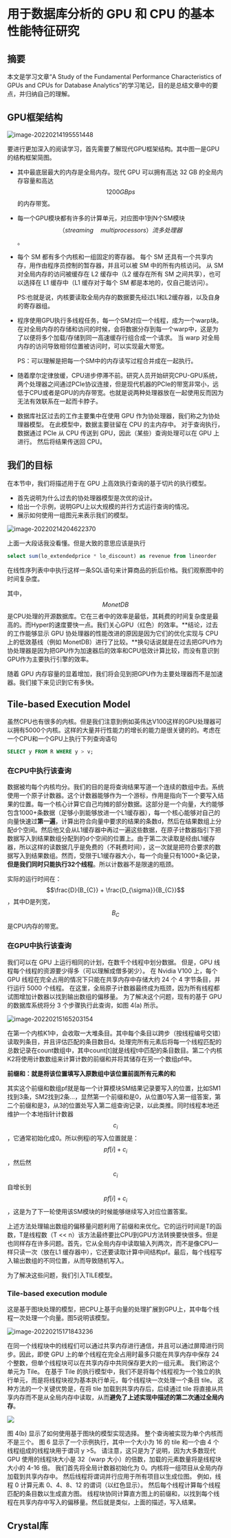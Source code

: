 # 用于数据库分析的 GPU 和 CPU 的基本性能特征研究

## 摘要

本文是学习文章“A Study of the Fundamental Performance Characteristics of GPUs and CPUs for Database Analytics”的学习笔记，目的是总结文章中的要点，并归纳自己的理解。

## GPU框架结构

![image-20220214195551448](C:\Users\18319\AppData\Roaming\Typora\typora-user-images\image-20220214195551448.png)

要进行更加深入的阅读学习，首先需要了解现代GPU框架结构。其中图一是GPU的结构框架简图。

- 其中最底层最大的内存是全局内存。现代 GPU 可以拥有高达 32 GB 的全局内存容量和高达 $$1200 GBps$$ 的内存带宽。

- 每一个GPU模块都有许多的计算单元，对应图中1到N个SM模块$$（streaming \quad multiprocessors）流多处理器$$。

- 每个 SM 都有多个内核和一组固定的寄存器。 每个 SM 还具有一个共享内存，用作由程序员控制的暂存器，并且可以被 SM 中的所有内核访问。 从 SM 对全局内存的访问被缓存在 L2 缓存中（L2 缓存在所有 SM 之间共享），也可以选择在 L1 缓存中（L1 缓存对于每个 SM 都是本地的，仅自己能访问）。

  PS:也就是说，内核要读取全局内存的数据要先经过L1和L2缓存器，以及自身的寄存器组。

- 程序使用GPU执行多线程任务，每一个SM对应一个线程，成为一个warp块。在对全局内存的存储和访问的时候，会将数据分存到每一个warp中，这是为了以便将多个加载/存储到同一高速缓存行组合成一个请求。 当 warp 对全局内存的访问导致相邻位置被访问时，可以实现最大带宽。

  PS：可以理解是把每一个SM中的内存读写过程合并成在一起执行。

- 随着摩尔定律放缓，CPU进步停滞不前。研究人员开始研究CPU-GPU系统，两个处理器之间通过PCIe协议连接，但是现代机器的PCIe的带宽非常小，远低于CPU或者是GPU的内存带宽。也就是说两种处理器放在一起使用反而因为无法有效联系在一起而卡脖子。

- 数据库社区过去的工作主要集中在使用 GPU 作为协处理器，我们称之为协处理器模型。 在此模型中，数据主要驻留在 CPU 的主内存中。 对于查询执行，数据通过 PCIe 从 CPU 传送到 GPU，因此（某些）查询处理可以在 GPU 上进行。 然后将结果传送回 CPU。

## 我们的目标

在本节中，我们将描述用于在 GPU 上高效执行查询的基于切片的执行模型。 

- 首先说明为什么过去的协处理器模型是次优的设计。
- 给出一个示例，说明GPU上以大规模的并行方式运行查询的情况。
- 展示如何使用一组图元来表示我们的模型。

![image-20220214204622370](C:\Users\18319\AppData\Roaming\Typora\typora-user-images\image-20220214204622370.png)

上面一大段话我没看懂。但是大致的意思应该是执行

```sql
select sum(lo_extendedprice * lo_discount) as revenue from lineorder
```

在线性序列表中中执行这样一条SQL语句来计算商品的折后价格。我们观察图中的时间复杂度。

其中，$$MonetDB$$是CPU处理的开源数据库。它在三者中的效率是最低，其耗费的时间复杂度是最高的。而Hyper的速度要快一点。我们关心GPU（红色）的效率。**结论，过去的工作能够显示 GPU 协处理器的性能改进的原因是因为它们的优化实现与 CPU 上的低效基线（例如 MonetDB）进行了比较。**换句话说就是在过去把GPU作为协处理器是因为把GPU作为加速器后的效率和CPU低效计算比较，而没有意识到GPU作为主要执行引擎的效率。

随着 GPU 内存容量的显着增加，我们将会见到把GPU作为主要处理器而不是加速器。我们接下来见识到它有多快。

## Tile-based Execution Model

虽然CPU也有很多的内核。但是我们注意到例如英伟达V100这样的GPU处理器可以拥有5000个内核。这样的大量并行性能力的增长的能力是很关键的的。考虑在一个CPU和一个GPU上执行下列查询语句

```sql
SELECT y FROM R WHERE y > v;
```

### 在CPU中执行该查询

数据被均每个内核均分。我们的目的是将查询结果写道一个连续的数组中去。系统使用一个原子计数器。这个计数器能够作为一个游标，作用是指向下一个要写入结果的位置。每一个核心计算它自己均摊的部分数据。这部分是一个向量，大约能够包含1000+条数据（足够小到能够放进一个L1缓存器），每一个核心能够对自己的向量快速过**第一遍**，计算出符合向量中要求的结果的条数d，然后在结果数组上分配d个空间。然后他又会从L1缓存器中再过一遍这些数据，在原子计数器指引下把数据写入到结果数组分配到的d个空间的位置上。由于第二次读取是经由L1缓存器，所以这样的读数据几乎是免费的（不耗费时间），这一次就是把符合要求的数据写入到结果数组。然而，受限于L1缓存器大小，每一个向量只有1000+条记录，**但是我们同时只能执行32个线程**。所以计数器不是限速的瓶颈。

实际的运行时间在：$$\frac{D}{B_{C}}  +  \frac{D_{\sigma}}{B_{C}}$$，其中D是列宽，$$B_{C}$$是CPU内存的带宽。

### 在GPU中执行该查询

我们可以在 GPU 上运行相同的计划，在数千个线程中划分数据。 但是，GPU 线程每个线程的资源要少得多（可以理解成僧多粥少）。 在 Nvidia V100 上，每个 GPU 线程在完全占用的情况下只能在共享内存中存储大约 24 个 4 字节条目，并行运行 5000 个线程。 在这里，全局原子计数器最终成为瓶颈，因为所有线程都试图增加计数器以找到输出数组的偏移量。 为了解决这个问题，现有的基于 GPU 的数据库系统将分 3 个步骤执行此查询，如图 4(a) 所示。

![image-20220215165203154](C:\Users\18319\AppData\Roaming\Typora\typora-user-images\image-20220215165203154.png)

在第一个内核K1中，会收取一大堆条目。其中每个条目以跨步（按线程编号交错）读取列条目，并且评估匹配的条目数目d。处理完所有元素后将每一个线程匹配的总数记录在count数组中，其中count[t]就是线程t中匹配的条目数目。第二个内核K2将使用计数数组来计算计数的前缀和并将其储存在另一个数组pf中。

**前缀和：就是将该位置填写入原数组中该位置前面所有元素的和**

其实这个前缀和数组pf就是每一个计算模块SM结果记录要写入的位置，比如SM1找到3条，SM2找到2条...，显然第一个前缀和是0，从位置0写入第一组答案，第二个前缀和是3，从3的位置处写入第二组查询记录，以此类推。同时线程本地还维护一个本地指针计数器$$c_{i}$$，它通常初始化成0。所以例程i的写入位置就是：$$pf[i] + c_{i}$$，然后然$$c_{i}$$自增长到$$pf[i] + c_{i}$$，这是为了下一轮使用该SM模块的时候能够继续写入对应位置答案。

上述方法处理输出数组的偏移量问题利用了前缀和来优化。它的运行时间是T的函数，T是线程数（T  << n）该方法最终要比CPU到GPU方法转换要快很多。但是也同样存在许多问题。首先，它从全局内存中读取输入列两次，而不是像CPU一样只读一次（放在L1 缓存器中），它还要读取计算中间结构pf。最后，每个线程写入输出数组的不同位置，从而导致随机写入。

为了解决这些问题，我们引入TILE模型。

### Tile-based execution module

这是基于图块处理的模型，把CPU上基于向量的处理扩展到GPU上，其中每个线程一次处理一个向量。图5说明该模型。

![image-20220215171843236](C:\Users\18319\AppData\Roaming\Typora\typora-user-images\image-20220215171843236.png)

在同一个线程块中的线程们可以通过共享内存进行通信，并且可以通过屏障进行同步。因此，即使 GPU 上的单个线程在完全占用时最多只能在共享内存中保存 24 个整数，但单个线程块可以在共享内存中共同保存更大的一组元素。 我们称这个单元为 Tile。 在基于 Tile 的执行模型中，我们不是将每个线程视为一个独立的执行单元，而是将线程块视为基本执行单元，每个线程块一次处理一个条目 tile。 这种方法的一个关键优势是，在将 tile 加载到共享内存后，后续通过 tile 将直接从共享内存而不是从全局内存中读取，从而**避免了上述实现中描述的第二次通过全局内存**。

![](C:\Users\18319\AppData\Roaming\Typora\typora-user-images\image-20220215173121280.png)

图 4(b) 显示了如何使用基于图块的模型实现选择。 整个查询被实现为单个内核而不是三个。 图 6 显示了一个示例执行，其中一个大小为 16 的 tile 和一个由 4 个线程组成的线程块用于谓词 y >5。 请注意，这只是为了说明，因为大多数现代 GPU 使用的线程块大小是 32（warp 大小）的倍数，加载的元素数量将是线程块大小的 4-16 倍。 我们首先将全局计数器初始化为 0。内核将一组项目从全局内存加载到共享内存中。 然后线程将谓词并行应用于所有项目以生成位图。 例如，线程 0 计算元素 0、4、8、12 的谓词（以红色显示）。 然后每个线程计算每个线程匹配的条目数以生成直方图。 线程块协同计算直方图上的前缀和，以找到每个线程在共享内存中写入的偏移量。然后就是类似，上面的描述，写入结果。

## Crystal库



## 

